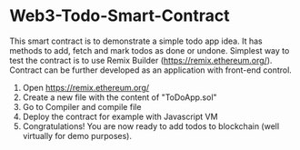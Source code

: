 # Web3-Todo-Smart-Contract

This smart contract is to demonstrate a simple todo app idea. It has methods to add, fetch and mark todos as done or undone. Simplest way to test the contract is to use Remix Builder (https://remix.ethereum.org/). Contract can be further developed as an application with front-end control.

1. Open https://remix.ethereum.org/
2. Create a new file with the content of "ToDoApp.sol"
3. Go to Compiler and compile file
4. Deploy the contract for example with Javascript VM
5. Congratulations! You are now ready to add todos to blockchain (well virtually for demo purposes).
